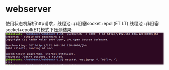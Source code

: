 # webserver
使用状态机解析http请求，线程池+非阻塞socket+epoll(ET LT)
线程池+非阻塞socket+epoll(ET)模式下压测结果:
![Alt text](https://github.com/xd-hbj/webserver/blob/master/screenshots/server_webbench.png)
